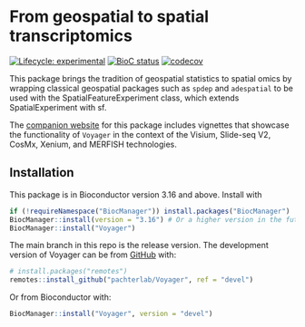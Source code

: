 
# From geospatial to spatial transcriptomics

<!-- badges: start -->
[![Lifecycle: experimental](https://img.shields.io/badge/lifecycle-experimental-orange.svg)](https://lifecycle.r-lib.org/articles/stages.html#experimental)
[![BioC status](http://www.bioconductor.org/shields/build/devel/bioc/Voyager.svg)](https://bioconductor.org/checkResults/devel/bioc-LATEST/Voyager)
[![codecov](https://codecov.io/gh/pachterlab/voyager/branch/main/graph/badge.svg?token=RCIXA7AQER)](https://codecov.io/gh/pachterlab/voyager)
<!-- badges: end -->

This package brings the tradition of geospatial statistics to spatial omics by wrapping classical geospatial packages such as `spdep` and `adespatial` to be used with the SpatialFeatureExperiment class, which extends SpatialExperiment with sf.

The [companion website](https://pachterlab.github.io/voyager/) for this package includes vignettes that showcase the functionality of `Voyager` in the context of the Visium, Slide-seq V2, CosMx, Xenium, and MERFISH technologies.  
## Installation

This package is in Bioconductor version 3.16 and above. Install with

```r
if (!requireNamespace("BiocManager")) install.packages("BiocManager")
BiocManager::install(version = "3.16") # Or a higher version in the future
BiocManager::install("Voyager")
```

The main branch in this repo is the release version. The development version of Voyager can be from [GitHub](https://github.com/) with:

```r
# install.packages("remotes")
remotes::install_github("pachterlab/Voyager", ref = "devel")
```

Or from Bioconductor with:

```r
BiocManager::install("Voyager", version = "devel")
```
